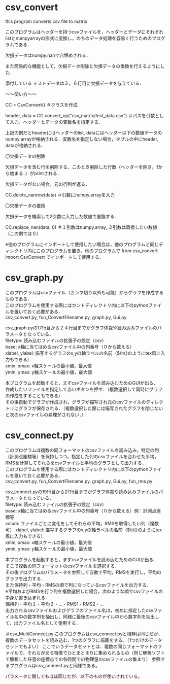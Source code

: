 # csv_convert 
 this program converts csv file to matrix 

このプログラムはヘッダーを持つcsvファイルを，ヘッダーとデータにそれぞれlistとnumpyarrayの形式に変換し，のちのデータ処理を容易く行うためのプログラムである．

欠損データはnumpy.nanで穴埋めされる．

また簡易的な機能として，欠損データ削除と欠損データの置換を行えるようにした．

添付している テストデータは３，６行目に欠損データを与えている．


～～使い方～～

CC = CsvConvert()                                         ＃クラスを作成

header, data = CC.convert_np("csv_matrix/test_data.csv")  ＃パスを引数として入力，ヘッダーとデータの変数名を指定する．


上記の例だとheaderにはヘッダーのlist, dataにはヘッダー以下の数値データのnumpy.arrayが格納される．変数名を指定しない場合，タプルの中にheader, dataが格納される．


〇欠損データの削除

欠損データを含む行を削除する．このとき削除した行数（ヘッダーを除き，1から始まる．）がprintされる．

欠損データがない場合，元の行列が返る．

CC.delete_nanrow(data)  ＃引数にnumpy.arrayを入力


〇欠損データの置換

欠損データを検索して2引数に入力した数値で置換する．

CC.replace_nan(data, 0)  ＃１引数はnumpy.array, ２引数は置換したい数値（この例では０）


※他のプログラムにインポートして使用したい場合は，他のプログラムと同じディレクトリ内にこのプログラムを置き，他のプログラムで
from csv_convert import CsvConvert
でインポートして使用する．


# csv_graph.py  
このプログラムはcsvファイル（カンマ切り以外も可能）からグラフを作成するものである．  
このプログラムを使用する際にはカントディレクトリ内に以下のpythonファイルを置いておく必要がある．  
csv_convert.py, fun_ConvertFilename.py, graph.py, Gui.py   
 
csv_graph.pyの17行目から２４行目までがグラフ体裁や読み込みファイルのパラメータとなっている．    
    filetype: 読み込むファイルの拡張子の設定（csv）  
    base: x軸に当てはめるcsvファイル中の列番号（０から数える）  
    xlabel, ylabel: 描写するグラフのx,yの軸ラベルの名前（$\it{}のようにtex風に入力もできる）  
    xmin, xmax: x軸スケールの最小値，最大値  
    ymin, ymax: y軸スケールの最小値，最大値  

本プログラムを起動すると，まずcsvファイルを読み込むためのGUIが出る．  
作成したいファイルを指定して赤いボタンを押す．（複数選択して同時にグラフの作成をすることもできる）  
その後自動でグラフが作成され，グラフが描写され元のcsvファイルのディレクトリにグラフが保存される．（複数選択した際には描写されたグラフを閉じないと次のcsvファイルの処理がされない．）


# csv_connect.py
このプログラムは複数の同フォーマットのcsvファイルを読み込み，特定の列（計測点座標等）を保持しつつ，指定した列のcsvファイルを合わせた平均，RMSを計算してそれらをcsvファイルと平均のグラフとして出力する．  
このプログラムを使用する際にはカントディレクトリ内に以下のpythonファイルを置いておく必要がある．  
csv_convert.py, fun_ConvertFilename.py, graph.py, Gui.py, fun_rms.py  

csv_connect.pyの19行目から27行目までがグラフ体裁や読み込みファイルのパラメータとなっている．    
    filetype: 読み込むファイルの拡張子の設定（csv）  
    base: x軸に当てはめるcsvファイル中の列番号（０から数える）例：計測点座標等  
    volum: ファイルごとに変化をしてそれらの平均，RMSを取得したい列（複数可）
    xlabel, ylabel: 描写するグラフのx,yの軸ラベルの名前（$\it{}のようにtex風に入力もできる）  
    xmin, xmax: x軸スケールの最小値，最大値  
    ymin, ymax: y軸スケールの最小値，最大値  

本プログラムを起動すると，まずcsvファイルを読み込むためのGUIが出る．  
そこで複数の同フォーマットのcsvファイルを選択する．  
その後プログラムのパラメータを参照して自動で平均，RMSを実行し，平均のグラフを出力する．  
また保持列・平均・RMSの順で列になっているcsvファイルを出力する．  
※平均およびRMSを行う列を複数選択した場合，次のような順でcsvファイルの中身が書き込まれる．  
    保持列・平均１・平均２・...・RMS1・RMS2・...  
出力されるcsvファイルおよびグラフのファイル名は，初めに指定したcsvファイル名中の数字列を抽出し，同様に最後のcsvファイル中から数字列を抽出して，出力ファイル名として使用する．


＃csv_MultiConnect.py
このプログラムはcsv_connect.pyと根幹は同じだが、複数のデータセットを読み込む、1つのグラフに描画をする。（1つだけのデータセットでもよい）
ここでいうデータセットとは、複数の同じフォーマットのファイルで、それらがある特徴でひとまとまりに集められるもの（同じ解析ソフトで解析した任意の座標点での各時間での物理量のcsvファイルの集まり）
参照するプログラムはcsv_connect.pyと同様である。

パラメータに関してもほぼ同じだが、以下のものが使いされている。
